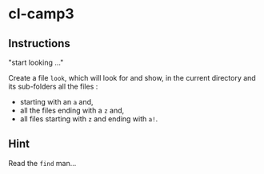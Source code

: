 # cl-camp3

## Instructions

"start looking ..."

Create a file `look`, which will look for and show, in the current directory and its sub-folders all the files :

- starting with an `a` and,
- all the files ending with a `z` and,
- all files starting with `z` and ending with `a!`.

## Hint

Read the `find` man...

